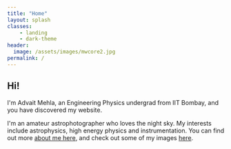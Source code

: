 ```yaml
---
title: "Home"
layout: splash
classes: 
    - landing
    - dark-theme
header:
  image: /assets/images/mwcore2.jpg
permalink: /
---
```


## Hi!
I'm Advait Mehla, an Engineering Physics undergrad from IIT Bombay, and you have discovered my website. 

I'm an amateur astrophotographer who loves the night sky. My interests include astrophysics, high energy physics and instrumentation. You can find out more [about me here](/about), and check out some of my images [here](/gallery).

<!-- ---
layout: splash
classes: 
    - landing
    - dark-theme
permalink: /
hidden: true
header:
  overlay_color: "#5e616c"
  overlay_image: /assets/images/mwcore2.jpg
#   actions:
#     - label: "Check out some of my images here"
excerpt: "## Hi!
I'm Advait Mehla, an Engineering Physics student from IIT Bombay."
---
aaa -->
